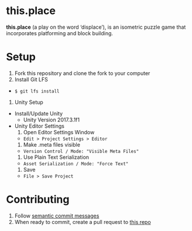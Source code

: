 # this.place
**this.place** (a play on the word ‘displace’), is an isometric puzzle game that incorporates platforming and block building.

# Setup
1. Fork this repository and clone the fork to your computer
1. Install Git LFS
  - `$ git lfs install`
1. Unity Setup
  - Install/Update Unity
    - Unity Version 2017.3.1f1
  - Unity Editor Settings
    1. Open Editor Settings Window
      - `Edit > Project Settings > Editor`
    1. Make .meta files visible
      - `Version Control / Mode: "Visible Meta Files"`
    1. Use Plain Text Serialization
      - `Asset Serialization / Mode: "Force Text"`
    1. Save
      - `File > Save Project`

# Contributing
1. Follow [semantic commit messages](https://seesparkbox.com/foundry/semantic_commit_messages)
1. When ready to commit, create a pull request to [this repo](https://github.com/this-place/this.place)
